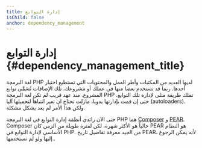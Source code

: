 ```yaml
---
title: إدارة التوابع
isChild: false
anchor: dependency_management
---
```


# إدارة التوابع {#dependency_management_title}

لغة البرمجة PHP لديها العديد من المكتبات وأطر العمل والمحتويات التي تستطيع اختيار أحدها. ربما قد تستخدم بعضا منها في عملك أو مشروعك، تلك الإضافات تُسَمَّى توابع المشروع. منذ عهد قريب لم تكن لغة البرمجة PHP تملك طريقة مثلى لإدارة تلك التوابع. حتى إن قمت بإدارتها يدويا، مازلت تحتاج ان تعير انتباهاً لتحميلها آليا (autoloaders). ولكن هذا الأمر لم يعد يشكل مشكلة.

حتى الآن رائدي أنظمَة إدارة التوابع في لغة البرمجة PHP هما [Composer] و [PEAR]. Composer حالياً هو الأكثر شهرة، لكن لفترة طويلة من الزمن كان PEAR هو النظام الأساسي لإدارة التوابع في PHP.
من الجيد معرفة تفاصيل تاريخ PEAR، لأنه يمكن الرجوع إليها ولو لم تستخدمها..

[Composer]: /#composer_and_packagist
[PEAR]: /#pear

